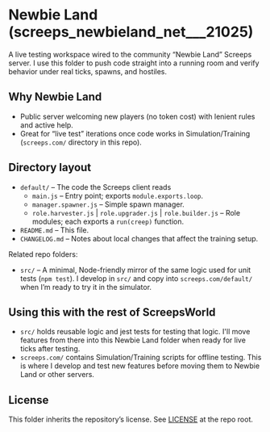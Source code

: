 # Newbie Land (screeps_newbieland_net___21025)

A live testing workspace wired to the community “Newbie Land” Screeps server. I use this folder to push code straight into a running room and verify behavior under real ticks, spawns, and hostiles.

## Why Newbie Land

- Public server welcoming new players (no token cost) with lenient rules and active help.
- Great for “live test” iterations once code works in Simulation/Training (`screeps.com/` directory in this repo).

## Directory layout

- `default/` – The code the Screeps client reads
  - `main.js` – Entry point; exports `module.exports.loop`.
  - `manager.spawner.js` – Simple spawn manager.
  - `role.harvester.js` | `role.upgrader.js` | `role.builder.js` – Role modules; each exports a `run(creep)` function.
- `README.md` – This file.
- `CHANGELOG.md` – Notes about local changes that affect the training setup.

Related repo folders:

- `src/` – A minimal, Node-friendly mirror of the same logic used for unit tests (`npm test`). I develop in `src/` and copy into `screeps.com/default/` when I’m ready to try it in the simulator.

## Using this with the rest of ScreepsWorld

- `src/` holds reusable logic and jest tests for testing that logic. I'll move features from there into this Newbie Land folder when ready for live ticks after testing.
- `screeps.com/` contains Simulation/Training scripts for offline testing. This is where I develop and test new features before moving them to Newbie Land or other servers.

## License

This folder inherits the repository’s license. See [LICENSE](../LICENSE) at the repo root.
